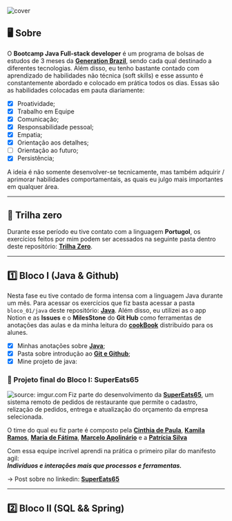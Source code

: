 ![cover](https://github.com/JayCesar/generationBrazil-bootcamp/assets/44206400/6009c8ca-58f6-428f-ba93-529c54c3db98)

## 🖥️ Sobre
O **Bootcamp Java Full-stack developer** é um programa de bolsas de estudos de 3 meses da [**Generation Brazil**](https://brazil.generation.org/), sendo cada qual destinado a diferentes tecnologias. Além disso, eu tenho bastante contado com aprendizado de habilidades não técnica (soft skills) e esse assunto é constantemente abordado e colocado em prática todos os dias. Essas são as habilidades colocadas em pauta diariamente:
- [x] Proatividade;
- [x] Trabalho em Equipe
- [x] Comunicação;
- [x] Responsabilidade pessoal;
- [x] Empatia;
- [x] Orientação aos detalhes;
- [ ] Orientação ao futuro;
- [x] Persistência;

A ideia é não somente desenvolver-se tecnicamente, mas também adquirir / aprimorar habilidades comportamentais, as quais eu julgo mais importantes em qualquer área.

***

## 🔰 Trilha zero
Durante esse período eu tive contato com a linguagem **Portugol**, os exercícios feitos por mim podem ser acessados na seguinte pasta dentro deste repositório:
[**Trilha Zero**](https://github.com/JayCesar/generationBrazil-bootcamp/tree/main/trilha_zero).

***

## 1️⃣ Bloco I (Java & Github)
Nesta fase eu tive contado de forma intensa com a linguagem Java durante um mês. Para acessar os exercícios que fiz basta acessar a pasta ```bloco_01/java``` deste repositório: 
[**Java**](https://github.com/JayCesar/generationBrazil-bootcamp/tree/main/bloco_01).
Além disso, eu utilizei as o app Notion e as **Issues** e o **MilesStone** do **Git Hub** como ferramentas de anotações das aulas e da minha leitura do [**cookBook**](https://github.com/rafaelq80/cookbook_java) distribuído para os alunes.  
- [x] Minhas anotações sobre [**Java**](https://github.com/JayCesar/generationBrazil-bootcamp/milestone/2?closed=1);
- [x] Pasta sobre introdução ao [**Git e Github**](https://github.com/JayCesar/generationBrazil-bootcamp/tree/main/bloco_01/aulagit);
- [x] Mine projeto de java:  

### 🚧 Projeto final do Bloco I: SuperEats65

<img align="left" src="https://github.com/JayCesar/generationBrazil-bootcamp/assets/44206400/76d84e92-842e-4179-8deb-56995ec86636" title="source: imgur.com" />

Fiz parte do desenvolvimento da [**SuperEats65**](https://github.com/JayCesar/SuperEats65/tree/main), um sistema remoto de pedidos de restaurante que permite o cadastro, relização de pedidos, entrega e atualização do orçamento da empresa selecionada.

O time do qual eu fiz parte é composto pela [**Cinthia de Paula**](https://github.com/cinthiadepaula), [**Kamila Ramos**](https://github.com/kmikazze), [**Maria de Fátima**](https://github.com/Maria621), [**Marcelo Apolinário**](https://github.com/whoamiApolo) e a [**Patrícia Silva**](https://github.com/ppfsil)

Com essa equipe incrível aprendi na prática o primeiro pilar do manifesto agil:  
**_Indivíduos e interações mais que processos e ferramentas._**

→ Post sobre no linkedin: [**SuperEats65**](https://www.linkedin.com/posts/jc-batista_supereats65-activity-7077651739461525505-nSwE?utm_source=share&utm_medium=member_desktop)

***

## 2️⃣ Bloco II (SQL && Spring)


